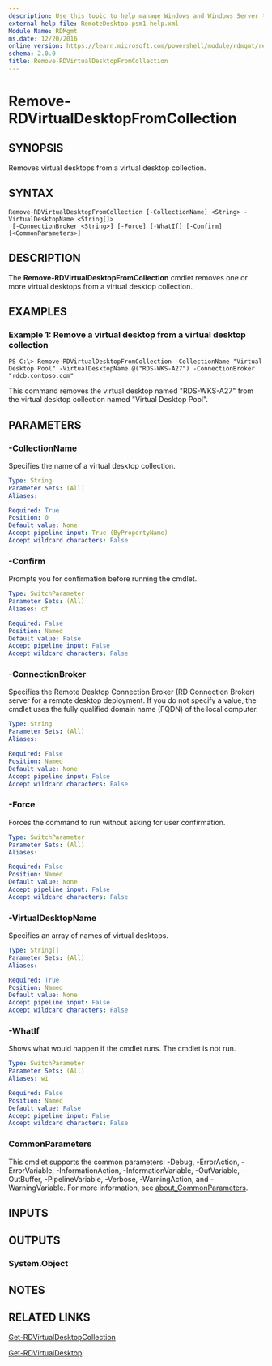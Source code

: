```yaml
---
description: Use this topic to help manage Windows and Windows Server technologies with Windows PowerShell.
external help file: RemoteDesktop.psm1-help.xml
Module Name: RDMgmt
ms.date: 12/20/2016
online version: https://learn.microsoft.com/powershell/module/rdmgmt/remove-rdvirtualdesktopfromcollection?view=windowsserver2025-ps&wt.mc_id=ps-gethelp
schema: 2.0.0
title: Remove-RDVirtualDesktopFromCollection
---
```


# Remove-RDVirtualDesktopFromCollection

## SYNOPSIS
Removes virtual desktops from a virtual desktop collection.

## SYNTAX

```
Remove-RDVirtualDesktopFromCollection [-CollectionName] <String> -VirtualDesktopName <String[]>
 [-ConnectionBroker <String>] [-Force] [-WhatIf] [-Confirm] [<CommonParameters>]
```

## DESCRIPTION
The **Remove-RDVirtualDesktopFromCollection** cmdlet removes one or more virtual desktops from a virtual desktop collection.

## EXAMPLES

### Example 1: Remove a virtual desktop from a virtual desktop collection
```
PS C:\> Remove-RDVirtualDesktopFromCollection -CollectionName "Virtual Desktop Pool" -VirtualDesktopName @("RDS-WKS-A27") -ConnectionBroker "rdcb.contoso.com"
```

This command removes the virtual desktop named "RDS-WKS-A27" from the virtual desktop collection named "Virtual Desktop Pool".

## PARAMETERS

### -CollectionName
Specifies the name of a virtual desktop collection.

```yaml
Type: String
Parameter Sets: (All)
Aliases:

Required: True
Position: 0
Default value: None
Accept pipeline input: True (ByPropertyName)
Accept wildcard characters: False
```

### -Confirm
Prompts you for confirmation before running the cmdlet.

```yaml
Type: SwitchParameter
Parameter Sets: (All)
Aliases: cf

Required: False
Position: Named
Default value: False
Accept pipeline input: False
Accept wildcard characters: False
```

### -ConnectionBroker
Specifies the Remote Desktop Connection Broker (RD Connection Broker) server for a remote desktop deployment.
If you do not specify a value, the cmdlet uses the fully qualified domain name (FQDN) of the local computer.

```yaml
Type: String
Parameter Sets: (All)
Aliases:

Required: False
Position: Named
Default value: None
Accept pipeline input: False
Accept wildcard characters: False
```

### -Force
Forces the command to run without asking for user confirmation.

```yaml
Type: SwitchParameter
Parameter Sets: (All)
Aliases:

Required: False
Position: Named
Default value: None
Accept pipeline input: False
Accept wildcard characters: False
```

### -VirtualDesktopName
Specifies an array of names of virtual desktops.

```yaml
Type: String[]
Parameter Sets: (All)
Aliases:

Required: True
Position: Named
Default value: None
Accept pipeline input: False
Accept wildcard characters: False
```

### -WhatIf
Shows what would happen if the cmdlet runs.
The cmdlet is not run.

```yaml
Type: SwitchParameter
Parameter Sets: (All)
Aliases: wi

Required: False
Position: Named
Default value: False
Accept pipeline input: False
Accept wildcard characters: False
```

### CommonParameters
This cmdlet supports the common parameters: -Debug, -ErrorAction, -ErrorVariable, -InformationAction, -InformationVariable, -OutVariable, -OutBuffer, -PipelineVariable, -Verbose, -WarningAction, and -WarningVariable. For more information, see [about_CommonParameters](https://go.microsoft.com/fwlink/?LinkID=113216).

## INPUTS

## OUTPUTS

### System.Object

## NOTES

## RELATED LINKS

[Get-RDVirtualDesktopCollection](./Get-RDVirtualDesktopCollection.md)

[Get-RDVirtualDesktop](./Get-RDVirtualDesktop.md)

